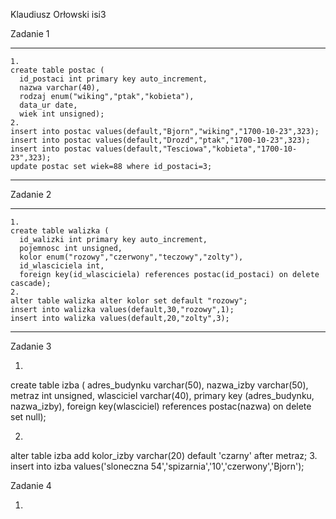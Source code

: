 Klaudiusz Orłowski isi3

Zadanie 1
***
```
1. 
create table postac ( 
  id_postaci int primary key auto_increment,
  nazwa varchar(40),
  rodzaj enum("wiking","ptak","kobieta"),
  data_ur date,
  wiek int unsigned);
2.
insert into postac values(default,"Bjorn","wiking","1700-10-23",323);
insert into postac values(default,"Drozd","ptak","1700-10-23",323);
insert into postac values(default,"Tesciowa","kobieta","1700-10-23",323);
update postac set wiek=88 where id_postaci=3;
```
***
Zadanie 2
***
```
1.
create table walizka (
  id_walizki int primary key auto_increment,
  pojemnosc int unsigned,
  kolor enum("rozowy","czerwony","teczowy","zolty"),
  id_wlasciciela int,
  foreign key(id_wlasciciela) references postac(id_postaci) on delete cascade);
2.
alter table walizka alter kolor set default "rozowy";
insert into walizka values(default,30,"rozowy",1);
insert into walizka values(default,20,"zolty",3);
```
***
Zadanie 3

1.
create table izba ( 
  adres_budynku varchar(50),
  nazwa_izby varchar(50),
  metraz int unsigned,
  wlasciciel varchar(40),
  primary key (adres_budynku, nazwa_izby),
  foreign key(wlasciciel) references postac(nazwa) on delete set null);

2.
alter table izba add kolor_izby varchar(20) default 'czarny' after metraz;
3.
insert into izba values('sloneczna 54','spizarnia','10','czerwony','Bjorn');

Zadanie 4

1.

